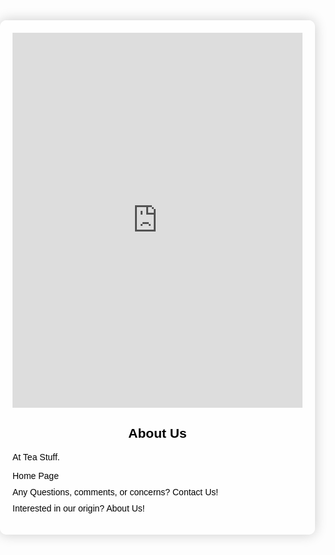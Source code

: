 
<html lang="en">
<head>
    <meta charset="UTF-8">
    <meta name="viewport" content="width=device-width, initial-scale=1.0">
    <title>Tea Stuff</title>
    <style>
        body {
            font-family: Arial, sans-serif;
            margin: 0;
            padding: 0;
            background-image: url('2690293634_8557a484b1_b.jpg');
            background-size: cover;
            background-position: center;
            color: black;
        }
        .container {
            max-width: 800px;
            margin: 50px auto;
            padding: 20px;
            background-color: rgba(255, 255, 255, 0.8);
            border-radius: 10px;
            box-shadow: 0 0 20px rgba(0, 0, 0, 0.2);
            position: relative;
            overflow: hidden;
        }
        h2 {
            text-align: center;
        }
        p {
            text-align: justify;
        }
        iframe {
            width: 100%;
            height: 600px;
        }
        ul {
            list-style-type: none;
            padding: 0;
        }
        li {
            margin-bottom: 10px;
        }
        li a {
            color: black;
            text-decoration: none;
        }
        li a:hover {
            text-decoration: underline;
        }
    </style>
</head>
<body>
    <div class="container">
        <!-- Google Maps Embed -->
        <iframe src="https://www.google.com/maps/embed?pb=!1m18!1m12!1m3!1d3166.149076288625!2d-113.997847!3d46.8642774!2m3!1f0!2f0!3f0!3m2!1i1024!2i768!4f13.1!3m3!1m2!1s0x535dcdd25591d559%3A0xd6f685fa4010985b!2sClyde%20Coffee!5e0!3m2!1sen!2sus!4v1648792361113!5m2!1sen!2sus" frameborder="0" style="border:0;" allowfullscreen="" loading="lazy"></iframe>
        <!-- About Us section -->
        <h2>About Us</h2>
        <p>At Tea Stuff.</p>
        <!-- Navigation Links -->
        <ul>
            <li><a href="https://kenzie-nice.github.io/Losingtrack_of_theseSites.io/">Home Page</a></li>
            <li><a href="https://kenzie-nice.github.io/Contactpage.io/">Any Questions, comments, or concerns? Contact Us!</a></li>
            <li><a href="https://kenzie-nice.github.io/About_us.io/">Interested in our origin? About Us!</a></li>
        </ul>
    </div>
</body>
</html>
